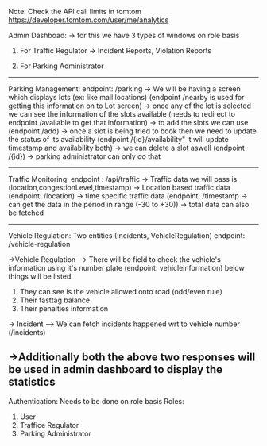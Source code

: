 Note: Check the API call limits in tomtom https://developer.tomtom.com/user/me/analytics

Admin Dashboad:
-> for this we have 3 types of windows on role basis

1. For Traffic Regulator -> Incident Reports, Violation Reports

2. For Parking Administrator

---

Parking Management: endpoint: /parking
-> We will be having a screen which displays lots (ex: like mall locations) (endpoint /nearby is used for getting this information on to Lot screen)
-> once any of the lot is selected we can see the information of the slots available (needs to redirect to endpoint /available to get that information)
-> to add the slots we can use (endpoint /add)
-> once a slot is being tried to book then we need to update the status of its availability (endpoint /{id}/availability" it will update timestamp and availability both)
-> we can delete a slot aswell (endpoint /{id}) -> parking administrator can only do that

---

Traffic Monitoring: endpoint : /api/traffic
-> Traffic data we will pass is (location,congestionLevel,timestamp)
-> Location based traffic data (endpoint: /location)
-> time specific traffic data (endpoint: /timestamp -> can get the data in the period in range (-30 to +30))
-> total data can also be fetched

---

Vehicle Regulation: Two entities (Incidents, VehicleRegulation) endpoint: /vehicle-regulation

->Vehicle Regulation
--> There will be field to check the vehicle's information using it's number plate (endpoint: vehicleinformation) below things will be listed

1. They can see is the vehicle allowed onto road (odd/even rule)
2. Their fasttag balance
3. Their penalties information

-> Incident
--> We can fetch incidents happened wrt to vehicle number (/incidents)

## ->Additionally both the above two responses will be used in admin dashboard to display the statistics

Authentication: Needs to be done on role basis
Roles:

1. User
2. Traffice Regulator
3. Parking Administrator
